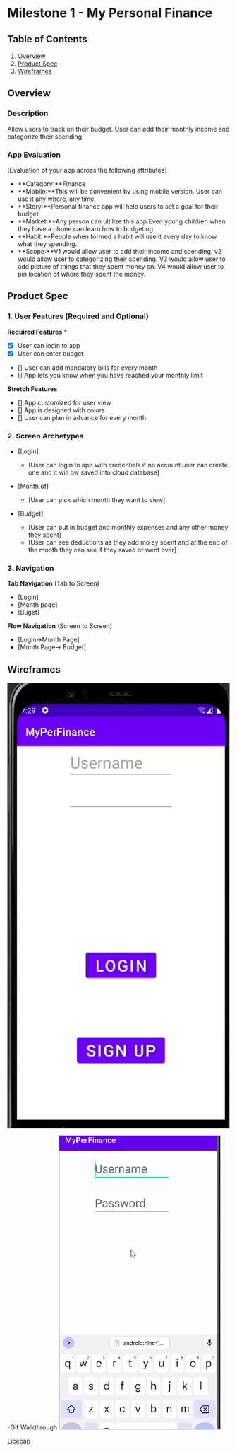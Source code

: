 # Milestone 1 - My Personal Finance

## Table of Contents

1. [Overview](#Overview)
1. [Product Spec](#Product-Spec)
1. [Wireframes](#Wireframes)

## Overview

### Description

Allow users to track on their budget. User can add their monthly income and categorize their spending.

### App Evaluation

[Evaluation of your app across the following attributes]
- **Category:**Finance
- **Mobile:**This will be convenient by using mobile version. User can use it any where, any time.
- **Story:**Personal finance app will help users to set a goal for their budget.
- **Market:**Any person can ultilize this app.Even young children when they have a phone can learn how to budgeting.
- **Habit:**People when formed a habit will use it every day to know what they spending.
- **Scope:**V1 would allow user to add their income and spending. v2 would allow user to categorizing their spending. V3 would allow user to add picture of things that they spent money on. V4 would allow user to pin location of where they spent the money.

## Product Spec

### 1. User Features (Required and Optional)

**Required Features**
* 
* [X] User can login to app
* [X] User can enter  budget
* [] User can add mandatory bills for every month
* [] App lets you know when you have reached your monthly limit

**Stretch Features**

* [] App customized for user view
* [] App is designed with colors
* [] User can plan in advance for every month

### 2. Screen Archetypes

- [Login]
  - [User can login to app with credentials if no account user can create one and it will bw saved into cloud database]
  
 
- [Month of]
  - [User can pick which month they want to view]
  
- [Budget]
  - [User can put in budget and monthly expenses and any other money they spent]
  - [User can see deductions as they add mo ey spent and at the end of the month they can see if they saved or went over]
  

### 3. Navigation

**Tab Navigation** (Tab to Screen)

* [Login]
* [Month page]
* [Buget]

**Flow Navigation** (Screen to Screen)

- [Login->Month Page]
- [Month Page-> Budget]
  

## Wireframes


<img src="https://raw.githubusercontent.com/https-github-com-Phi-Nguyen-Project/GroupProjectPersonalFinance/main/MyPerFinance_walThrough.gif" width=600>

-Gif Walkthrough
<img src='https://raw.githubusercontent.com/https-github-com-Phi-Nguyen-Project/GroupProjectPersonalFinance/main/groupprojectunit9.gif' title='Video Walkthrough' width='' alt='Video Walkthrough' />

[Licecap](https://www.cockos.com/licecap/)
